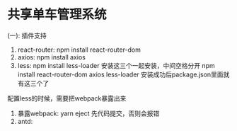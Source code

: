 # 共享单车管理系统

(一): 插件支持
1. react-router: npm install react-router-dom
2. axios: npm install axios
3. less: npm install less-loader
安装这三个一起安装，中间空格分开
npm install react-router-dom axios less-loader
安装成功后package.json里面就有这三个了

配置less的时候，需要把webpack暴露出来
1. 暴露webpack: yarn eject 先代码提交，否则会报错
4. antd: 
